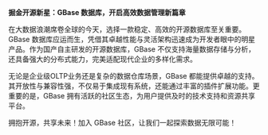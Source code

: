 **掘金开源新星：GBase 数据库，开启高效数据管理新篇章**

在大数据浪潮席卷全球的今天，选择一款稳定、高效的开源数据库至关重要。GBase 数据库应运而生，凭借其卓越性能与灵活架构迅速成为开发者眼中的明星产品。作为国产自主研发的开源数据库，GBase 不仅支持海量数据存储与分析，还具备强大的分布式能力，完美适配现代企业的多样化需求。

无论是企业级OLTP业务还是复杂的数据仓库场景，GBase 都能提供卓越的支持。其开放性与兼容性强，不仅易于集成现有系统，还能通过丰富的插件扩展功能。更重要的是，GBase 拥有活跃的社区生态，为用户提供及时的技术支持和资源共享平台。

拥抱开源，共享未来！加入 GBase 社区，让我们一起探索数据无限可能！